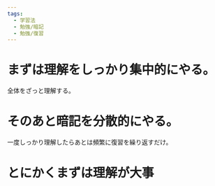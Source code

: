 ```yaml
---
tags:
  - 学習法
  - 勉強/暗記
  - 勉強/復習
---
```

# まずは理解をしっかり集中的にやる。

全体をざっと理解する。

# そのあと暗記を分散的にやる。
一度しっかり理解したらあとは頻繁に復習を繰り返すだけ。

# とにかくまずは理解が大事
